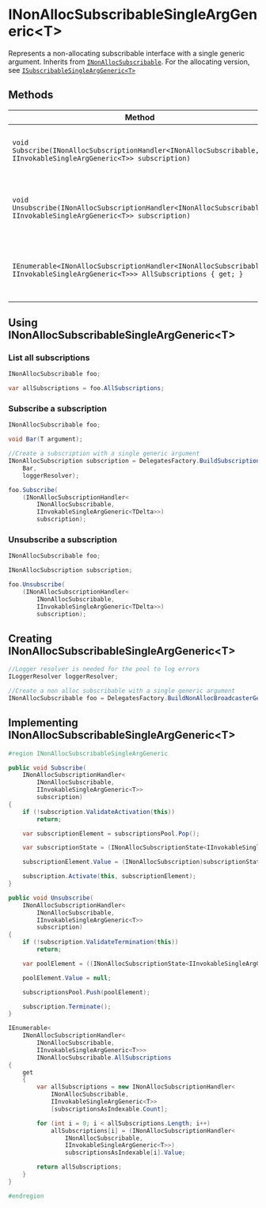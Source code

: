 # INonAllocSubscribableSingleArgGeneric\<T\>

Represents a non-allocating subscribable interface with a single generic argument. Inherits from [`INonAllocSubscribable`](INonAllocSubscribable.md). For the allocating version, see [`ISubscribableSingleArgGeneric<T>`](ISubscribableSingleArgGeneric.md)

## Methods

Method | Description
--- | ---
`void Subscribe(INonAllocSubscriptionHandler<INonAllocSubscribable, IInvokableSingleArgGeneric<T>> subscription)` | Subscribes a subscription handler to this subscribable
`void Unsubscribe(INonAllocSubscriptionHandler<INonAllocSubscribable, IInvokableSingleArgGeneric<T>> subscription)` | Unsubscribes a subscription handler from this subscribable
`IEnumerable<INonAllocSubscriptionHandler<INonAllocSubscribable, IInvokableSingleArgGeneric<T>>> AllSubscriptions { get; }` | Gets all the subscriptions currently registered with this subscribable

## Using INonAllocSubscribableSingleArgGeneric\<T\>

### List all subscriptions

```csharp
INonAllocSubscribable foo;

var allSubscriptions = foo.AllSubscriptions;
```

### Subscribe a subscription

```csharp
INonAllocSubscribable foo;

void Bar(T argument);

//Create a subscription with a single generic argument
INonAllocSubscription subscription = DelegatesFactory.BuildSubscriptionSingleArgGeneric<T>(
	Bar,
	loggerResolver);

foo.Subscribe(
	(INonAllocSubscriptionHandler<
		INonAllocSubscribable,
		IInvokableSingleArgGeneric<TDelta>>)
		subscription);
```

### Unsubscribe a subscription

```csharp
INonAllocSubscribable foo;

INonAllocSubscription subscription;

foo.Unsubscribe(
	(INonAllocSubscriptionHandler<
		INonAllocSubscribable,
		IInvokableSingleArgGeneric<TDelta>>)
		subscription);
```

## Creating INonAllocSubscribableSingleArgGeneric\<T\>

```csharp
//Logger resolver is needed for the pool to log errors
ILoggerResolver loggerResolver;

//Create a non alloc subscribable with a single generic argument
INonAllocSubscribable foo = DelegatesFactory.BuildNonAllocBroadcasterGeneric<T>(loggerResolver);
```

## Implementing INonAllocSubscribableSingleArgGeneric\<T\>

```csharp
#region INonAllocSubscribableSingleArgGeneric

public void Subscribe(
	INonAllocSubscriptionHandler<
		INonAllocSubscribable,
		IInvokableSingleArgGeneric<T>>
		subscription)
{
	if (!subscription.ValidateActivation(this))
		return;

	var subscriptionElement = subscriptionsPool.Pop();

	var subscriptionState = (INonAllocSubscriptionState<IInvokableSingleArgGeneric<T>>)subscription;

	subscriptionElement.Value = (INonAllocSubscription)subscriptionState;

	subscription.Activate(this, subscriptionElement);
}

public void Unsubscribe(
	INonAllocSubscriptionHandler<
		INonAllocSubscribable,
		IInvokableSingleArgGeneric<T>>
		subscription)
{
	if (!subscription.ValidateTermination(this))
		return;

	var poolElement = ((INonAllocSubscriptionState<IInvokableSingleArgGeneric<T>>)subscription).PoolElement;

	poolElement.Value = null;

	subscriptionsPool.Push(poolElement);

	subscription.Terminate();
}

IEnumerable<
	INonAllocSubscriptionHandler<
		INonAllocSubscribable,
		IInvokableSingleArgGeneric<T>>>
		INonAllocSubscribable.AllSubscriptions
{
	get
	{
		var allSubscriptions = new INonAllocSubscriptionHandler<
			INonAllocSubscribable,
			IInvokableSingleArgGeneric<T>>
			[subscriptionsAsIndexable.Count];

		for (int i = 0; i < allSubscriptions.Length; i++)
			allSubscriptions[i] = (INonAllocSubscriptionHandler<
				INonAllocSubscribable,
				IInvokableSingleArgGeneric<T>>)
				subscriptionsAsIndexable[i].Value;

		return allSubscriptions;
	}
}

#endregion
```
